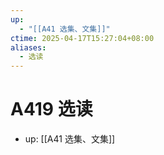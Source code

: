 ```yaml
---
up:
  - "[[A41 选集、文集]]"
ctime: 2025-04-17T15:27:04+08:00
aliases:
  - 选读
---
```


# A419 选读

- up: [[A41 选集、文集]]
